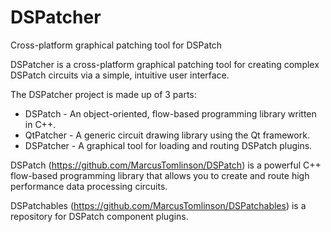 # DSPatcher
Cross-platform graphical patching tool for DSPatch

DSPatcher is a cross-platform graphical patching tool for creating complex DSPatch circuits via a simple, intuitive user interface.

The DSPatcher project is made up of 3 parts:
* DSPatch - An object-oriented, flow-based programming library written in C++.
* QtPatcher - A generic circuit drawing library using the Qt framework.
* DSPatcher - A graphical tool for loading and routing DSPatch plugins.

DSPatch (https://github.com/MarcusTomlinson/DSPatch) is a powerful C++ flow-based programming library that allows you to create and route high performance data processing circuits.

DSPatchables (https://github.com/MarcusTomlinson/DSPatchables) is a repository for DSPatch component plugins.
